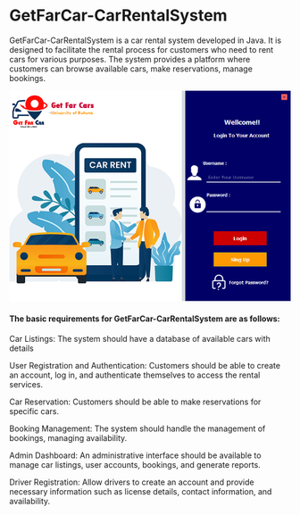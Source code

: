 # GetFarCar-CarRentalSystem


GetFarCar-CarRentalSystem is a car rental system developed in Java. It is designed to facilitate the rental process for customers who need to rent cars for various purposes. The system provides a platform where customers can browse available cars, make reservations, manage bookings.



<img src="https://github.com/AshanIndrajith/GetFarCar-CarRentalSystem/blob/main/rentcar.png">

<h4> The basic requirements for GetFarCar-CarRentalSystem are as follows:</h4>

Car Listings: The system should have a database of available cars with details 

User Registration and Authentication: Customers should be able to create an account, log in, and authenticate themselves to access the rental services.

Car Reservation: Customers should be able to make reservations for specific cars.

Booking Management: The system should handle the management of bookings, managing availability.

Admin Dashboard: An administrative interface should be available to manage car listings, user accounts, bookings, and generate reports.

Driver Registration: Allow drivers to create an account and provide necessary information such as license details, contact information, and availability.




